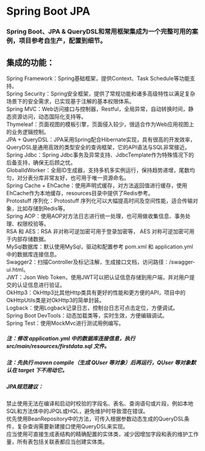 # Spring Boot JPA
### Spring Boot、JPA & QueryDSL和常用框架集成为一个完整可用的案例，项目参考自生产，配置到细节。

## 集成的功能：
Spring Framework：Spring基础框架，提供Context、Task Schedule等功能支持。  
Spring Security：Spring安全框架，提供了常规功能和诸多高级特性以满足复杂场景下的安全需求，已实现基于注解的基本权限体系。  
Spring MVC：Web访问接口与控制器，Restful，全局异常，自动转换时间，静态资源访问，动态国际化支持等。  
Thymeleaf：页面视图的模板引擎，页面侵入较少，很适合作为Web应用视图上的业务逻辑控制。  
JPA + QueryDSL：JPA采用Spring配合Hibernate实现，具有很高的开发效率，QueryDSL是通用高效的类型安全的查询框架，它的API语法与SQL非常接近。  
Spring Jdbc：Spring Jdbc事务及异常支持、JdbcTemplate作为特殊情况下的后备支持，确保无后顾之忧。  
GlobalIdWorker：全局ID生成器，支持多机多实例运行，保持趋势递增，尾数均匀，对分表分库非常友好，也可用于唯一资源命名。  
Spring Cache + EhCache：使用声明式缓存，对方法返回值进行缓存，使用EhCache作为本地缓存，resources目录中提供了Redis参考。  
Protostuff 序列化：Protostuff 序列化可以大幅提高时间及空间性能，适合传输对象，比如存储到Redis等。  
Spring AOP：使用AOP对方法日志进行统一处理，也可用做收集信息、事务处理、权限校验等。  
RSA 和 AES：RSA 非对称可逆加密可用于登录加密等， AES 对称可逆加密可用于内部存储数据。  
MySql数据库：默认使用MySql，驱动和配置参考 pom.xml 和 application.yml 中的数据库连接信息。  
Swagger2：扫描Controller及标记注解，生成接口文档，访问路径：/swagger-ui.html。  
JWT：Json Web Token，使用JWT可以把认证信息存储到用户端，并对用户提交的认证信息进行验证。  
OkHttp3：OkHttp3比其他Http类具有更好的性能和更方便的API，项目中的OkHttpUtils类是对OkHttp3的简单封装。  
Logback：使用Logback记录日志，控制台日志可点击定位，方便调试。  
Spring Boot DevTools：动态加载类等，实时生效，方便编辑调试。  
Spring Test：使用MockMvc进行测试用例编写。  

##### 注：修改 application.yml 中的数据库连接信息，执行 src/main/resources/firstdata.sql 文件。
##### 注：先执行 maven compile（生成 QUser 等对象）后再运行，QUser 等对象默认在 target 下不用动它。

##### JPA规范建议：
禁止使用无法在编译和启动时校验的字段名、表名、查询语句或片段，例如本地SQL和方法体中的JPQL或HQL，避免维护时导致潜在错误。  
优先使用BeanRepository中的方法，可传入根据参数动态生成的QueryDSL条件，复杂查询需要新建接口使用QueryDSL来实现。   
应当使用可直接生成表结构的精确配置的实体类，减少因增加字段和表的维护工作量，所有表包括关联表都应当创建实体类。  
